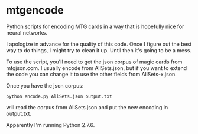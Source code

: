 mtgencode
======

Python scripts for encoding MTG cards in a way that is hopefully nice for neural networks.

I apologize in advance for the quality of this code. Once I figure out the best way to do things, I might try to clean it up. Until then it's going to be a mess.

To use the script, you'll need to get the json corpus of magic cards from mtgjson.com. I usually encode from AllSets.json, but if you want to extend the code you can change it to use the other fields from AllSets-x.json.

Once you have the json corpus:
```
python encode.py AllSets.json output.txt
```
will read the corpus from AllSets.json and put the new encoding in output.txt.

Apparently I'm running Python 2.7.6.
